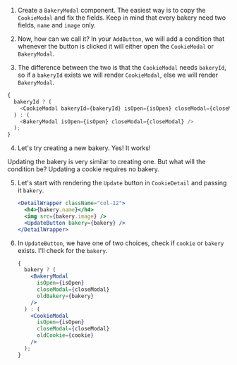 1. Create a `BakeryModal` component. The easiest way is to copy the `CookieModal` and fix the fields. Keep in mind that every bakery need two fields, `name` and `image` only.

2. Now, how can we call it? In your `AddButton`, we will add a condition that whenever the button is clicked it will either open the `CookieModal` or `BakeryModal`.

3. The difference between the two is that the `CookieModal` needs `bakeryId`, so if a `bakeryId` exists we will render `CookieModal`, else we will render `BakeryModal`.

```javascript
{
  bakeryId ? (
    <CookieModal bakeryId={bakeryId} isOpen={isOpen} closeModal={closeModal} />
  ) : (
    <BakeryModal isOpen={isOpen} closeModal={closeModal} />
  );
}
```

4. Let's try creating a new bakery. Yes! It works!

Updating the bakery is very similar to creating one. But what will the condition be? Updating a cookie requires no bakery.

5. Let's start with rendering the `Update` button in `CookieDetail` and passing it `bakery`.

   ```jsx
   <DetailWrapper className="col-12">
     <h4>{bakery.name}</h4>
     <img src={bakery.image} />
     <UpdateButton bakery={bakery} />
   </DetailWrapper>
   ```

6. In `UpdateButton`, we have one of two choices, check if `cookie` or `bakery` exists. I'll check for the `bakery`.

   ```jsx
   {
     bakery ? (
       <BakeryModal
         isOpen={isOpen}
         closeModal={closeModal}
         oldBakery={bakery}
       />
     ) : (
       <CookieModal
         isOpen={isOpen}
         closeModal={closeModal}
         oldCookie={cookie}
       />
     );
   }
   ```
